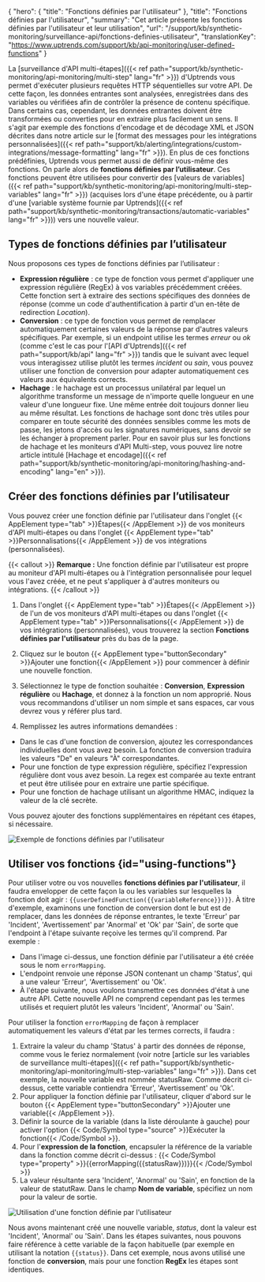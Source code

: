 {
  "hero": {
    "title": "Fonctions définies par l'utilisateur"
  },
  "title": "Fonctions définies par l'utilisateur",
"summary": "Cet article présente les fonctions définies par l'utilisateur et leur utilisation",
  "url": "/support/kb/synthetic-monitoring/surveillance-api/fonctions-definies-utilisateur",
  "translationKey": "https://www.uptrends.com/support/kb/api-monitoring/user-defined-functions"
}

La [surveillance d'API multi-étapes]({{< ref path="support/kb/synthetic-monitoring/api-monitoring/multi-step" lang="fr" >}}) d'Uptrends vous permet d'exécuter plusieurs requêtes HTTP séquentielles sur votre API. De cette façon, les données entrantes sont analysées, enregistrées dans des variables ou vérifiées afin de contrôler la présence de contenu spécifique. Dans certains cas, cependant, les données entrantes doivent être transformées ou converties pour en extraire plus facilement un sens. Il s'agit par exemple des fonctions d'encodage et de décodage XML et JSON décrites dans notre article sur le [format des messages pour les intégrations personnalisées]({{< ref path="support/kb/alerting/integrations/custom-integrations/message-formatting" lang="fr" >}}). En plus de ces fonctions prédéfinies, Uptrends vous permet aussi de définir vous-même des fonctions. On parle alors de **fonctions définies par l’utilisateur**. Ces fonctions peuvent être utilisées pour convertir des [valeurs de variables]({{< ref path="support/kb/synthetic-monitoring/api-monitoring/multi-step-variables" lang="fr" >}}) (acquises lors d'une étape précédente, ou à partir d'une [variable système fournie par Uptrends]({{< ref path="support/kb/synthetic-monitoring/transactions/automatic-variables" lang="fr" >}})) vers une nouvelle valeur.

## Types de fonctions définies par l’utilisateur

Nous proposons ces types de fonctions définies par l’utilisateur :

- **Expression régulière** : ce type de fonction vous permet d'appliquer une expression régulière (RegEx) à vos variables précédemment créées. Cette fonction sert à extraire des sections spécifiques des données de réponse (comme un code d'authentification à partir d'un en-tête de redirection *Location*).
- **Conversion** : ce type de fonction vous permet de remplacer automatiquement certaines valeurs de la réponse par d'autres valeurs spécifiques. Par exemple, si un endpoint utilise les termes *erreur* ou *ok* (comme c'est le cas pour l'[API d'Uptrends]({{< ref path="support/kb/api" lang="fr" >}}) tandis que le suivant avec lequel vous interagissez utilise plutôt les termes *incident* ou *sain*, vous pouvez utiliser une fonction de conversion pour adapter automatiquement ces valeurs aux équivalents corrects.
- **Hachage** : le hachage est un processus unilatéral par lequel un algorithme transforme un message de n'importe quelle longueur en une valeur d'une longueur fixe. Une même entrée doit toujours donner lieu au même résultat. Les fonctions de hachage sont donc très utiles pour comparer en toute sécurité des données sensibles comme les mots de passe, les jetons d'accès ou les signatures numériques, sans devoir se les échanger à proprement parler. Pour en savoir plus sur les fonctions de hachage et les moniteurs d'API Multi-step, vous pouvez lire notre article intitulé [Hachage et encodage]({{< ref path="support/kb/synthetic-monitoring/api-monitoring/hashing-and-encoding" lang="en" >}}).

## Créer des fonctions définies par l’utilisateur

Vous pouvez créer une fonction définie par l'utilisateur dans l'onglet {{< AppElement type="tab" >}}Étapes{{< /AppElement >}} de vos moniteurs d'API multi-étapes ou dans l'onglet {{< AppElement type="tab" >}}Personnalisations{{< /AppElement >}} de vos intégrations (personnalisées).

{{< callout >}}
**Remarque :** Une fonction définie par l'utilisateur est propre au moniteur d'API multi-étapes ou à l'intégration personnalisée pour lequel vous l'avez créée, et ne peut s'appliquer à d'autres moniteurs ou intégrations.
{{< /callout >}}

1. Dans l'onglet {{< AppElement type="tab" >}}Étapes{{< /AppElement >}} de l'un de vos moniteurs d'API multi-étapes ou dans l'onglet {{< AppElement type="tab" >}}Personnalisations{{< /AppElement >}} de vos intégrations (personnalisées), vous trouverez la section **Fonctions définies par l'utilisateur** près du bas de la page.

2. Cliquez sur le bouton {{< AppElement type="buttonSecondary" >}}Ajouter une fonction{{< /AppElement >}} pour commencer à définir une nouvelle fonction.

3. Sélectionnez le type de fonction souhaitée : **Conversion**, **Expression régulière** ou **Hachage**, et donnez à la fonction un nom approprié. Nous vous recommandons d'utiliser un nom simple et sans espaces, car vous devrez vous y référer plus tard.

4. Remplissez les autres informations demandées :
- Dans le cas d'une fonction de conversion, ajoutez les correspondances individuelles dont vous avez besoin. La fonction de conversion traduira les valeurs "De" en valeurs "À" correspondantes.
- Pour une fonction de type expression régulière, spécifiez l'expression régulière dont vous avez besoin. La regex est comparée au texte entrant et peut être utilisée pour en extraire une partie spécifique.
- Pour une fonction de hachage utilisant un algorithme HMAC, indiquez la valeur de la clé secrète.

Vous pouvez ajouter des fonctions supplémentaires en répétant ces étapes, si nécessaire.

![Exemple de fonctions définies par l'utilisateur](/img/content/scr-MSA-UDF-example.min.png)

## Utiliser vos fonctions {id="using-functions"}

Pour utiliser votre ou vos nouvelles **fonctions définies par l'utilisateur**, il faudra envelopper de cette façon la ou les variables sur lesquelles la fonction doit agir : `{{userDefinedFunction({{variableReference}})}}`. À titre d'exemple, examinons une fonction de conversion dont le but est de remplacer, dans les données de réponse entrantes, le texte 'Erreur' par 'Incident', 'Avertissement' par 'Anormal' et 'Ok' par 'Sain', de sorte que l'endpoint à l'étape suivante reçoive les termes qu'il comprend. Par exemple :

- Dans l'image ci-dessus, une fonction définie par l'utilisateur a été créée sous le nom `errorMapping`.
- L'endpoint renvoie une réponse JSON contenant un champ 'Status', qui a une valeur 'Erreur', 'Avertissement' ou 'Ok'.
- À l'étape suivante, nous voulons transmettre ces données d'état à une autre API. Cette nouvelle API ne comprend cependant pas les termes utilisés et requiert plutôt les valeurs 'Incident', 'Anormal' ou 'Sain'.

Pour utiliser la fonction `errorMapping` de façon à remplacer automatiquement les valeurs d'état par les termes corrects, il faudra :

1. Extraire la valeur du champ 'Status' à partir des données de réponse, comme vous le feriez normalement (voir notre [article sur les variables de surveillance multi-étapes]({{< ref path="support/kb/synthetic-monitoring/api-monitoring/multi-step-variables" lang="fr" >}}). Dans cet exemple, la nouvelle variable est nommée statusRaw. Comme décrit ci-dessus, cette variable contiendra 'Erreur', 'Avertissement' ou 'Ok'.
2. Pour appliquer la fonction définie par l'utilisateur, cliquer d'abord sur le bouton {{< AppElement type="buttonSecondary" >}}Ajouter une variable{{< /AppElement >}}.
3. Définir la source de la variable (dans la liste déroulante à gauche) pour activer l'option {{< Code/Symbol type="source" >}}Exécuter la fonction{{< /Code/Symbol >}}.
4. Pour l'**expression de la fonction**, encapsuler la référence de la variable dans la fonction comme décrit ci-dessus : {{< Code/Symbol type="property" >}}{{errorMapping({{statusRaw}})}}{{< /Code/Symbol >}}
5. La valeur résultante sera 'Incident', 'Anormal' ou 'Sain', en fonction de la valeur de statutRaw. Dans le champ **Nom de variable**, spécifiez un nom pour la valeur de sortie.

![Utilisation d'une fonction définie par l'utilisateur](/img/content/scr-MSA-UDF-execute-function-example.min.png)

Nous avons maintenant créé une nouvelle variable, *status*, dont la valeur est 'Incident', 'Anormal' ou 'Sain'. Dans les étapes suivantes, nous pouvons faire référence à cette variable de la façon habituelle (par exemple en utilisant la notation `{{status}}`. Dans cet exemple, nous avons utilisé une fonction de **conversion**, mais pour une fonction **RegEx** les étapes sont identiques.

